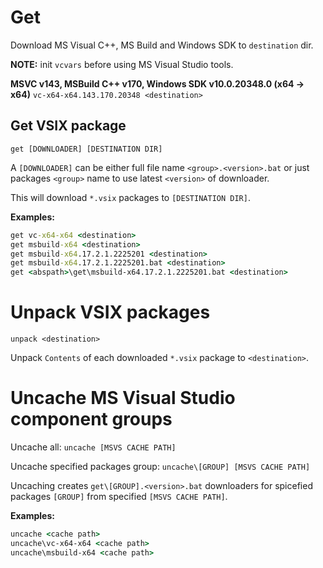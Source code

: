 # Get

Download MS Visual C++, MS Build and Windows SDK to `destination` dir.

**NOTE:** init `vcvars` before using MS Visual Studio tools.

**MSVC v143, MSBuild C++ v170, Windows SDK v10.0.20348.0 (x64 -> x64)**
`vc-x64-x64.143.170.20348 <destination>`

## Get VSIX package

`get [DOWNLOADER] [DESTINATION DIR]`

A `[DOWNLOADER]` can be either full file name `<group>.<version>.bat` or just 
packages `<group>` name to use latest `<version>` of downloader.

This will download `*.vsix` packages to `[DESTINATION DIR]`.

**Examples:**
```bat
get vc-x64-x64 <destination>
get msbuild-x64 <destination>
get msbuild-x64.17.2.1.2225201 <destination>
get msbuild-x64.17.2.1.2225201.bat <destination>
get <abspath>\get\msbuild-x64.17.2.1.2225201.bat <destination>
```

# Unpack VSIX packages

`unpack <destination>`

Unpack `Contents` of each downloaded `*.vsix` package to `<destination>`.

# Uncache MS Visual Studio component groups

Uncache all: `uncache [MSVS CACHE PATH]`

Uncache specified packages group: `uncache\[GROUP] [MSVS CACHE PATH]`

Uncaching creates `get\[GROUP].<version>.bat` downloaders for spicefied 
packages `[GROUP]` from specified `[MSVS CACHE PATH]`.

**Examples:**
```bat
uncache <cache path>
uncache\vc-x64-x64 <cache path>
uncache\msbuild-x64 <cache path>
```
